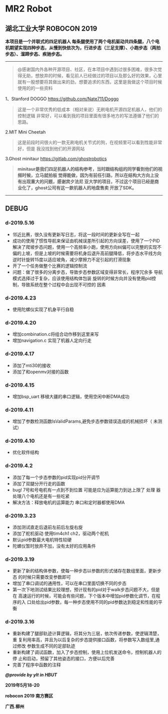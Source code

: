 ﻿# MR2 Robot 
## 湖北工业大学 ROBOCON 2019 

**本项目是一个并联式的四足机器人 每条腿使用了两个电机驱动共四条腿，八个电机期望实现四种步态，从慢到快依次为，行进步态（三足支撑）、小跑步态（两拍步态）、溜蹄步态、疾驰步态。**

***

>@感谢国内外各种开源项目、社区，在本项目中遇到过很多困难，很多次觉得无助，想放弃的时候，看见前人已经做过的项目以及那么好的效果，心里就有一股想要将其做出来的劲，想要追求的东西，这里是我做这个项目时候使用的的一些资料


1、Stanford DOGGO https://github.com/Nate711/Doggo
>这是一个非常优秀的低成本（相对来说）无刷电机开源四足机器人，他们的控制逻辑
非常好，可以看到我的项目里面有很多地方的写法遵循了他们的思路。

2.MIT Mini Cheetah

>这是前段时间很火的一款无刷电机关节式的狗，在视频里可以看到性能非常好，但是
我没找到他们的开源网站

3.Ghost minitaur https://gitlab.com/ghostrobotics
>**minitaur是我们四足机器人的结构参考，当时跟结构组的同学看到他们的视频时候，立马就拍板
觉得能做，因为有前任引路，所以在结构大方向上没有出现重大的问题，感谢宾夕法尼
亚大学的项目，不过这个项目已经是商业化了，ghost公司有这一款机器人的地盘售卖
开放了SDK。**

***

## DEBUG
### d-2019.5.16
+ 邻近比赛，很久没有更新写日志，将这一段时间的更新全写在一起
+ 成功的使用了惯性导航来保证由机械误差所引起的方向误差，使用了一个PID
解决了爬坡步态问题，使用一个高频率小跑，使用方向纠偏可以完整的实现不
偏的上坡，但是上坡的时候需要将机身后退升高前腿降低，将步态水平线方向
逆时针旋转15度以适应坡角，减少摩擦力不足引起的打滑现象
+ 开了一个任务做整个比赛的逻辑控制流
+ 问题：做了很多的分离步态，导致步态参数区域变得非常长，程序冗余多
导航模式选择过于复杂，应该使用结构体包装
旋转的时候方向并没有使用pid控制，导致系统在整个过程中会出现不可控的
因素


### d-2019.4.23
+ 使用陀螺仪实现了机身平行自稳


### d-2019.4.20
 + 增加combination.c将组合动作移到这里来写
 + 增加navigation.c 实现了机器人定向行走


### d-2019.4.17
+ 添加了mti30的接收 
+ 添加了和openmv对接的函数


### d-2019.4.15
+ 增加bsp_uart 移植大疆的串口逻辑，使用空闲中断DMA成功


### d-2019.4.11
+ 增加了参数检测函数IsValidParams,避免步态参数错误造成的机械损坏（
未测试）


### d-2019.4.10
+ 优化软件结构


### d-2019.4.2
+ 添加了每一个步态参数的pid实现pid分开调节
+ 添加了双腿分开行走的函数
+ bug! 7号和号电机有一点到不到位置  可能是应为运算能力到达上限了 处理
器处理八个电机还是有一些吃紧
+ 解决方法：释放电机的运算能力 串口和定时器都使用DMA


### d-2019.3.23
+ 添加测试直走后退前左前后左旋右旋
+ 添加了舵机驱动 使用tim4ch1 ch2，驱动两个舵机
+ 默认pid参数最大电机特性较硬
+ 陀螺仪暂时放弃不加，没有太好的应用条件


### d-2019.3.19
+ 更新了新的结构体参数，使每一种步态以参数的形式储存在数组里面，更新步态
的时候只需要改变参数即可
+ 增加了串口调试的通用性，可以在串口里面切换不同的步态
+ 第一次下地测试结果比较理想，预计现有的pid对于walk步态问题不大，但是在
高速运行的时候，可能会有些问题，下个版本中增加pid参数化调节，在程序的入
口处给出pid参数，每一种步态使用不同的pid参数达到稳定和性能的平衡


### d-2019.3.16
+ 重新构建了腿部轨迹计算逻辑，将其分为三层，依次传递参数，使逻辑清楚，重
复利用率高，并且为以后复杂的步态提供接口函数，将参数写入数组里,通过修改
参数生成不同的足部轨迹
+ 重新构建了调试函数，加入了步态控制，使用上位机发送命令，控制机器人的停
止和启动，预留了其他姿态的接口，方便以后完善
+ 完善了程序中函数的注释


***@provide by ylt in HBUT***

**2019年5月18-20**

**robocon 2019 南方赛区**

**广西.柳州**
